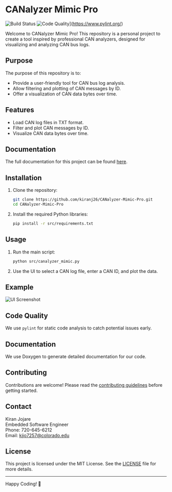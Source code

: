 
# CANalyzer Mimic Pro    
![Build Status](https://github.com/kiranj26/CANalyzer-Mimic-Pro/actions/workflows/build.yml/badge.svg)
![Code Quality](https://img.shields.io/badge/code%20quality-pylint-brightgreen)](https://www.pylint.org/)


Welcome to CANalyzer Mimic Pro! This repository is a personal project to create a tool inspired by professional CAN analyzers, designed for visualizing and analyzing CAN bus logs.

## Purpose

The purpose of this repository is to:
- Provide a user-friendly tool for CAN bus log analysis.
- Allow filtering and plotting of CAN messages by ID.
- Offer a visualization of CAN data bytes over time.

## Features

- Load CAN log files in TXT format.
- Filter and plot CAN messages by ID.
- Visualize CAN data bytes over time.

## Documentation

The full documentation for this project can be found [here](https://kiranj26.github.io/CANalyzer-Mimic-Pro/).

## Installation

1. Clone the repository:
    ```bash
    git clone https://github.com/kiranj26/CANalyzer-Mimic-Pro.git
    cd CANalyzer-Mimic-Pro
    ```

2. Install the required Python libraries:
    ```bash
    pip install -r src/requirements.txt
    ```

## Usage

1. Run the main script:
    ```bash
    python src/canalyzer_mimic.py
    ```

2. Use the UI to select a CAN log file, enter a CAN ID, and plot the data.

## Example

![UI Screenshot](docs/images/ui_screenshot.png)

## Code Quality

We use `pylint` for static code analysis to catch potential issues early.

## Documentation

We use Doxygen to generate detailed documentation for our code.

## Contributing

Contributions are welcome! Please read the [contributing guidelines](docs/contributing.md) before getting started.

## Contact

Kiran Jojare  
Embedded Software Engineer  
Phone: 720-645-6212  
Email: kijo7257@colorado.edu

## License

This project is licensed under the MIT License. See the [LICENSE](LICENSE) file for more details.

---

Happy Coding! 🚀
